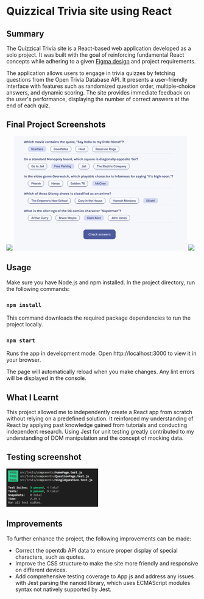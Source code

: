# Quizzical Trivia site using React

## Summary
The Quizzical Trivia site is a React-based web application developed as a solo project. It was built with the goal of reinforcing fundamental React concepts while adhering to a given [Figma design](https://www.figma.com/file/E9S5iPcm10f0RIHK8mCqKL/Quizzical-App?node-id=0%3A1 "Figma Design") and project requirements.

The application allows users to engage in trivia quizzes by fetching questions from the Open Trivia Database API. It presents a user-friendly interface with features such as randomized question order, multiple-choice answers, and dynamic scoring. The site provides immediate feedback on the user's performance, displaying the number of correct answers at the end of each quiz.

## Final Project Screenshots
<span>
  <img src=images/quizzical-home.png height=300/>
<img src=images/quizzical-input.png height=300/>
<img src=images/quizzical-quiz.png height=300/>
</span>

## Usage
Make sure you have Node.js and npm installed. In the project directory, run the following commands:

### `npm install`
This command downloads the required package dependencies to run the project locally.

### `npm start`
Runs the app in development mode. Open http://localhost:3000 to view it in your browser.

The page will automatically reload when you make changes. Any lint errors will be displayed in the console.

## What I Learnt
This project allowed me to independently create a React app from scratch without relying on a predefined solution. It reinforced my understanding of React by applying past knowledge gained from tutorials and conducting independent research. Using Jest for unit testing greatly contributed to my understanding of DOM manipulation and the concept of mocking data.

## Testing screenshot
<div>
<img src=images/test-running.png height=100/>
</div>

## Improvements

To further enhance the project, the following improvements can be made:

 - Correct the opentdb API data to ensure proper display of special characters, such as quotes.
 - Improve the CSS structure to make the site more friendly and responsive on different devices.
 - Add comprehensive testing coverage to App.js and address any issues with Jest parsing the nanoid library, which uses ECMAScript modules syntax not natively supported by Jest.
